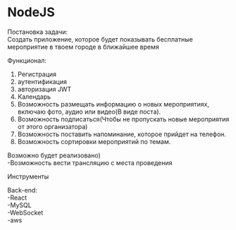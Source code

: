 # NodeJS

Постановка задачи:  
Создать приложение, которое будет показывать бесплатные мероприятие в твоем городе в ближайшее время
  


Функционал:  
1. Регистрация
2. аутентификация
3. авторизация JWT
4. Календарь
5. Возможность размещать информацию о новых мероприятиях, включаю фото, аудио или видео(В виде поста).
6. Возможность подписаться(Чтобы не пропускать новые мероприятия от этого организатора)
7. Возможность поставить напоминание, которое прийдет на телефон.
8. Возможность сортировки мероприятий по темам.



Возможно будет реализовано)  
-Возможность вести трансляцию с места проведения



Инструменты

Back-end:  
-React  
-MySQL  
-WebSocket  
-aws  
